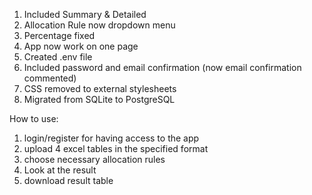 1) Included Summary & Detailed
2) Allocation Rule now dropdown menu
3) Percentage fixed
4) App now work on one page
5) Created .env file
6) Included password and email confirmation (now email confirmation commented)
7) CSS removed to external stylesheets
8) Migrated from SQLite to PostgreSQL

How to use:
1) login/register for having access to the app
2) upload 4 excel tables in the specified format
3) choose necessary allocation rules
4) Look at the result
5) download result table
